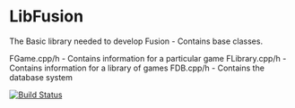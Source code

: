 # LibFusion
The Basic library needed to develop Fusion - Contains base classes.

FGame.cpp/h - Contains information for a particular game
FLibrary.cpp/h - Contains information for a library of games
FDB.cpp/h - Contains the database system

[![Build Status](https://semaphoreci.com/api/v1/projects/87d9015b-03f0-4d57-a899-c54e89623693/420085/badge.svg)](https://semaphoreci.com/kamnxt/libfusion)      

